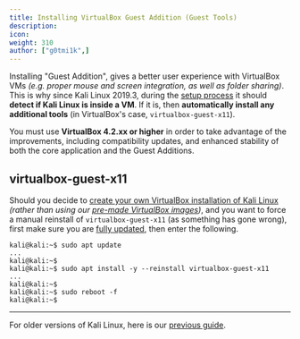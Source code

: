 ```yaml
---
title: Installing VirtualBox Guest Addition (Guest Tools)
description:
icon:
weight: 310
author: ["g0tmi1k",]
---
```


Installing "Guest Addition", gives a better user experience with VirtualBox VMs _(e.g. proper mouse and screen integration, as well as folder sharing)_. This is why since Kali Linux 2019.3, during the [setup process](https://gitlab.com/kalilinux/build-scripts/live-build-config/-/blob/master/simple-cdd/profiles/offline.downloads) it should **detect if Kali Linux is inside a VM**. If it is, then **automatically install any additional tools** (in VirtualBox's case, `virtualbox-guest-x11`).

You must use **VirtualBox 4.2.xx or higher**  in order to take advantage of the improvements, including compatibility updates, and enhanced stability of both the core application and the Guest Additions.

## virtualbox-guest-x11

Should you decide to [create your own VirtualBox installation of Kali Linux](/docs/virtualization/install-virtualbox-guest-vm/) _(rather than using our [pre-made VirtualBox images](https://www.kali.org/get-kali/#kali-virtual-machines))_, and you want to force a manual reinstall of `virtualbox-guest-x11` (as something has gone wrong), first make sure you are [fully updated](/docs/general-use/updating-kali/), then enter the following.

```console
kali@kali:~$ sudo apt update
...
kali@kali:~$
kali@kali:~$ sudo apt install -y --reinstall virtualbox-guest-x11
...
kali@kali:~$
kali@kali:~$ sudo reboot -f
kali@kali:~$
```

- - -

For older versions of Kali Linux, here is our [previous guide](/docs/virtualization/install-virtualbox-guest-additions-legacy/).
